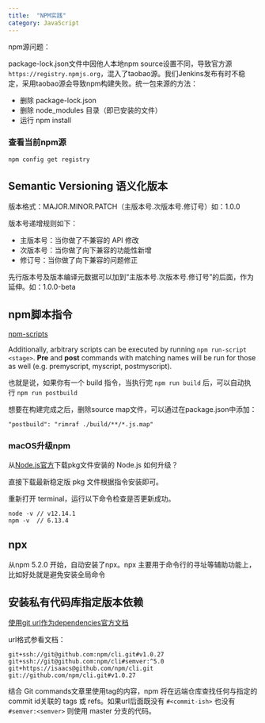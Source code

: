 ```yaml
---
title:  "NPM实践"
category: JavaScript
---
```

npm源问题：

package-lock.json文件中因他人本地npm source设置不同，导致官方源 `https://registry.npmjs.org`，混入了taobao源。我们Jenkins发布有时不稳定，采用taobao源会导致npm构建失败。统一包来源的方法：
- 删除 package-lock.json
- 删除 node_modules 目录（即已安装的文件）
- 运行 npm install

### 查看当前npm源

```bash
npm config get registry
```

<!--more-->

## Semantic Versioning 语义化版本

版本格式：MAJOR.MINOR.PATCH（主版本号.次版本号.修订号）如：1.0.0

版本号递增规则如下：

+ 主版本号：当你做了不兼容的 API 修改
+ 次版本号：当你做了向下兼容的功能性新增
+ 修订号：当你做了向下兼容的问题修正

先行版本号及版本编译元数据可以加到“主版本号.次版本号.修订号”的后面，作为延伸。如：1.0.0-beta

## npm脚本指令

[npm-scripts](https://docs.npmjs.com/misc/scripts)

Additionally, arbitrary scripts can be executed by running `npm run-script <stage>`. **Pre** and **post** commands with matching names will be run for those as well (e.g. premyscript, myscript, postmyscript). 

也就是说，如果你有一个 build 指令，当执行完 `npm run build` 后，可以自动执行 `npm run postbuild`

想要在构建完成之后，删除source map文件，可以通过在package.json中添加：

    "postbuild": "rimraf ./build/**/*.js.map"

### macOS升级npm

从[Node.js官方](https://nodejs.org/zh-cn/)下载pkg文件安装的 Node.js 如何升级？

直接下载最新稳定版 pkg 文件根据指令安装即可。

重新打开 terminal，运行以下命令检查是否更新成功。

    node -v // v12.14.1
    npm -v  // 6.13.4

## npx

从npm 5.2.0 开始，自动安装了npx。npx 主要用于命令行的寻址等辅助功能上，比如好处就是避免安装全局命令

## 安装私有代码库指定版本依赖

[使用git url作为dependencies官方文档](https://docs.npmjs.com/files/package.json#git-urls-as-dependencies)

url格式参看文档：

    git+ssh://git@github.com:npm/cli.git#v1.0.27
    git+ssh://git@github.com:npm/cli#semver:^5.0
    git+https://isaacs@github.com/npm/cli.git
    git://github.com/npm/cli.git#v1.0.27

结合 Git commands文章里使用tag的内容，npm 将在远端仓库查找任何与指定的commit id关联的 tags 或 refs。如果url后面既没有 `#<commit-ish>` 也没有 `#semver:<semver>` 则使用 master 分支的代码。

